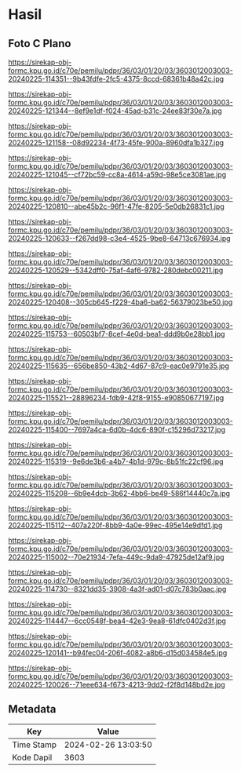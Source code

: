 # Hasil

## Foto C Plano

https://sirekap-obj-formc.kpu.go.id/c70e/pemilu/pdpr/36/03/01/20/03/3603012003003-20240225-114351--9b43fdfe-2fc5-4375-8ccd-68361b48a42c.jpg

https://sirekap-obj-formc.kpu.go.id/c70e/pemilu/pdpr/36/03/01/20/03/3603012003003-20240225-121344--8ef9e1df-f024-45ad-b31c-24ee83f30e7a.jpg

https://sirekap-obj-formc.kpu.go.id/c70e/pemilu/pdpr/36/03/01/20/03/3603012003003-20240225-121158--08d92234-4f73-45fe-900a-8960dfa1b327.jpg

https://sirekap-obj-formc.kpu.go.id/c70e/pemilu/pdpr/36/03/01/20/03/3603012003003-20240225-121045--cf72bc59-cc8a-4614-a59d-98e5ce3081ae.jpg

https://sirekap-obj-formc.kpu.go.id/c70e/pemilu/pdpr/36/03/01/20/03/3603012003003-20240225-120810--abe45b2c-96f1-47fe-8205-5e0db26831c1.jpg

https://sirekap-obj-formc.kpu.go.id/c70e/pemilu/pdpr/36/03/01/20/03/3603012003003-20240225-120633--f267dd98-c3e4-4525-9be8-64713c676934.jpg

https://sirekap-obj-formc.kpu.go.id/c70e/pemilu/pdpr/36/03/01/20/03/3603012003003-20240225-120529--5342dff0-75af-4af6-9782-280debc00211.jpg

https://sirekap-obj-formc.kpu.go.id/c70e/pemilu/pdpr/36/03/01/20/03/3603012003003-20240225-120408--305cb645-f229-4ba6-ba62-56379023be50.jpg

https://sirekap-obj-formc.kpu.go.id/c70e/pemilu/pdpr/36/03/01/20/03/3603012003003-20240225-115753--60503bf7-8cef-4e0d-bea1-ddd9b0e28bb1.jpg

https://sirekap-obj-formc.kpu.go.id/c70e/pemilu/pdpr/36/03/01/20/03/3603012003003-20240225-115635--656be850-43b2-4d67-87c9-eac0e9791e35.jpg

https://sirekap-obj-formc.kpu.go.id/c70e/pemilu/pdpr/36/03/01/20/03/3603012003003-20240225-115521--28896234-fdb9-42f8-9155-e90850677197.jpg

https://sirekap-obj-formc.kpu.go.id/c70e/pemilu/pdpr/36/03/01/20/03/3603012003003-20240225-115400--7697a4ca-6d0b-4dc6-890f-c15296d73217.jpg

https://sirekap-obj-formc.kpu.go.id/c70e/pemilu/pdpr/36/03/01/20/03/3603012003003-20240225-115319--9e6de3b6-a4b7-4b1d-979c-8b51fc22cf96.jpg

https://sirekap-obj-formc.kpu.go.id/c70e/pemilu/pdpr/36/03/01/20/03/3603012003003-20240225-115208--6b9e4dcb-3b62-4bb6-be49-586f14440c7a.jpg

https://sirekap-obj-formc.kpu.go.id/c70e/pemilu/pdpr/36/03/01/20/03/3603012003003-20240225-115112--407a220f-8bb9-4a0e-99ec-495e14e9dfd1.jpg

https://sirekap-obj-formc.kpu.go.id/c70e/pemilu/pdpr/36/03/01/20/03/3603012003003-20240225-115002--70e21934-7efa-449c-9da9-47925de12af9.jpg

https://sirekap-obj-formc.kpu.go.id/c70e/pemilu/pdpr/36/03/01/20/03/3603012003003-20240225-114730--8321dd35-3908-4a3f-ad01-d07c783b0aac.jpg

https://sirekap-obj-formc.kpu.go.id/c70e/pemilu/pdpr/36/03/01/20/03/3603012003003-20240225-114447--6cc0548f-bea4-42e3-9ea8-61dfc0402d3f.jpg

https://sirekap-obj-formc.kpu.go.id/c70e/pemilu/pdpr/36/03/01/20/03/3603012003003-20240225-120141--b94fec04-206f-4082-a8b6-d15d034584e5.jpg

https://sirekap-obj-formc.kpu.go.id/c70e/pemilu/pdpr/36/03/01/20/03/3603012003003-20240225-120026--71eee634-f673-4213-9dd2-f2f8d148bd2e.jpg


## Metadata

| Key        | Value               |
| ---------- | ------------------- |
| Time Stamp | 2024-02-26 13:03:50 |
| Kode Dapil | 3603                |



